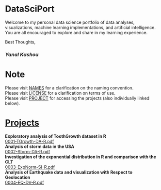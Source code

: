 # DataSciPort

Welcome to my personal data science portfolio of data analyses, visualizations, machine learning implementations, and artificial intelligence.  
You are all encouraged to explore and share in my learning experience.  

Best Thoughts,
### *Yanal Kashou*


# Note
Please visit [NAMES](https://github.com/ykashou92/DataSciPort/blob/master/NAMES.md) for a clarification on the naming convention.  
Please visit [LICENSE](https://github.com/ykashou92/DataSciPort/blob/master/LICENSE) for a clarification on terms of use.  
Please visit [PROJECT](https://github.com/ykashou92/DataSciPort/tree/master/PROJECT) for accessing the projects (also individually linked below).  

# [Projects](https://github.com/ykashou92/DataSciPort/tree/master/PROJECT)
**Exploratory analysis of ToothGrowth dataset in R**  
[0001-TGrowth-DA-R.pdf](https://github.com/ykashou92/DataSciPort/blob/master/PROJECT/0001-TGrowth-DA-R.pdf)  
**Analysis of storm data in the USA**  
[0002-Storm-DA-R.pdf]() 	
**Investigation of the exponential distribution in R and comparison with the CLT**   
[0003-ExpNorm-SI-R.pdf]()    
**Analysis of Earthquake data and visualization with Respect to Geolocation**    
[0004-EQ-DV-R.pdf]()   

